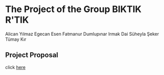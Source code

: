 # The Project of the Group BIKTIK R'TIK
Alican Yılmaz
Egecan Esen
Fatmanur Dumlupınar
Irmak Dai
Süheyla Şeker
Tümay Kır


## Project Proposal 
click [here](https://pjournal.github.io/boun01g-biktik-r-tik/Project-Proposal.html)

